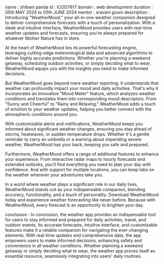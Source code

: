 name : shibani panda id : ICOD7617 domain : web development duration : 05th MAY 2024 to 05th JUNE 2024 mentor : sravani gouni description : Introducing "WeatherMood," your all-in-one weather companion designed to deliver comprehensive forecasts with a touch of personalization. With a sleek and intuitive interface, WeatherMood provides users with real-time weather updates and forecasts, ensuring you're always prepared for whatever Mother Nature has in store.

At the heart of WeatherMood lies its powerful forecasting engine, leveraging cutting-edge meteorological data and advanced algorithms to deliver highly accurate predictions. Whether you're planning a weekend getaway, scheduling outdoor activities, or simply deciding what to wear, WeatherMood equips you with the insights you need to make informed decisions.

But WeatherMood goes beyond mere weather reporting. It understands that weather can profoundly impact your mood and daily activities. That's why it incorporates an innovative "Mood Meter" feature, which analyzes weather conditions and translates them into corresponding mood descriptors. From "Sunny and Cheerful" to "Rainy and Relaxing," WeatherMood adds a touch of emotion to your weather updates, helping you better connect with the atmospheric conditions around you.

With customizable alerts and notifications, WeatherMood keeps you informed about significant weather changes, ensuring you stay ahead of storms, heatwaves, or sudden temperature drops. Whether it's a gentle reminder to carry an umbrella or a warning about impending severe weather, WeatherMood has your back, keeping you safe and prepared.

Furthermore, WeatherMood offers a range of additional features to enhance your experience. From interactive radar maps to hourly forecasts and extended outlooks, you'll find everything you need to plan your day with confidence. And with support for multiple locations, you can keep tabs on the weather wherever your adventures take you.

In a world where weather plays a significant role in our daily lives, WeatherMood stands out as your indispensable companion, blending accuracy, functionality, and a touch of personality. Download WeatherMood today and experience weather forecasting like never before. Because with WeatherMood, every forecast is an opportunity to brighten your day.

conclusion : In conclusion, the weather app provides an indispensable tool for users to stay informed and prepared for daily activities, travel, and outdoor events. Its accurate forecasts, intuitive interface, and customizable features make it a reliable companion for navigating the ever-changing elements. With real-time updates and comprehensive data, the app empowers users to make informed decisions, enhancing safety and convenience in all weather conditions. Whether planning a weekend getaway or simply deciding what to wear, the weather app proves itself an essential resource, seamlessly integrating into users' daily routines.

